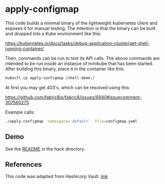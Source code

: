 # apply-configmap

This code builds a minimal binary of the lightweight kubernetes
client and exposes it for manual testing.
The intention is that the binary can be built and dropped into
a Kube environment like this:

https://kubernetes.io/docs/tasks/debug-application-cluster/get-shell-running-container/

Then, commands can be run to test its API calls.
The above commands are intended to be run inside an instance of
minikube that has been started.
After building this binary, place it in the container like this:

```bash
kubectl cp apply-configmap /shell-demo:/
```

At first you may get 403's, which can be resolved using this:

https://github.com/fabric8io/fabric8/issues/6840#issuecomment-307560275

Example calls:

```bash
./apply-configmap -namespace='default' -file=configmap.yaml
```

## Demo

See the [README](hack/README.md) in the hack directory.

## References

This code was adapted from Hashicorp Vault. [link](https://github.com/hashicorp/vault/tree/master/serviceregistration/kubernetes/client)

